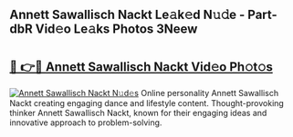 ## Annett Sawallisch Nackt Le𝚊k𝚎d N𝚞𝚍e - Part-dbR Vid𝚎o Le𝚊ks Photos 3Neew

# <h2><a href="http://fb19psc.evod.top/?m=Annett+Sawallisch+Nackt">🔗 👉🔴 Annett Sawallisch Nackt Vid𝚎o Ph𝚘t𝚘s</a></h2>

[![Annett Sawallisch Nackt N𝚞d𝚎s](https://i.imgur.com/8V9OHl7.gif)](http://fb19psc.evod.top/?m=Annett+Sawallisch+Nackt)
Online personality Annett Sawallisch Nackt creating engaging dance and lifestyle content. Thought-provoking thinker Annett Sawallisch Nackt, known for their engaging ideas and innovative approach to problem-solving. 
